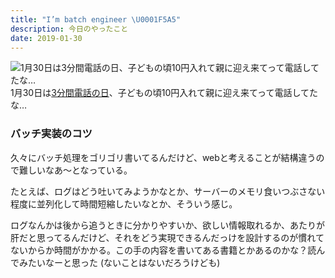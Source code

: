 ```yaml
---
title: "I’m batch engineer \U0001F5A5"
description: 今日のやったこと
date: 2019-01-30
---
```


![1月30日は[3分間電話の日](http://www.nnh.to/01/30.html)、子どもの頃10円入れて親に迎え来てって電話してたな…](https://cdn-images-1.medium.com/max/800/0*QzojziKw_V2ORBYU.png)
1月30日は[3分間電話の日](http://www.nnh.to/01/30.html)、子どもの頃10円入れて親に迎え来てって電話してたな…

### バッチ実装のコツ

久々にバッチ処理をゴリゴリ書いてるんだけど、webと考えることが結構違うので難しいなあ〜となっている。

たとえば、ログはどう吐いてみようかなとか、サーバーのメモリ食いつぶさない程度に並列化して時間短縮したいなとか、そういう感じ。

ログなんかは後から追うときに分かりやすいか、欲しい情報取れるか、あたりが肝だと思ってるんだけど、それをどう実現できるんだっけを設計するのが慣れてないからか時間がかかる。この手の内容を書いてある書籍とかあるのかな？読んでみたいなーと思った (ないことはないだろうけども)
